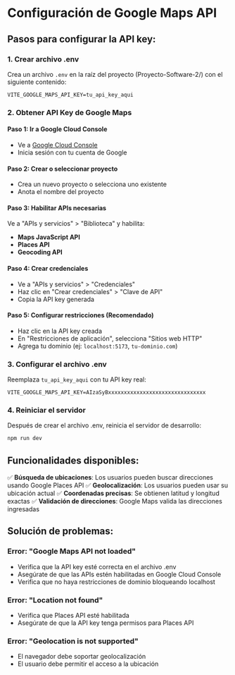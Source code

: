 # Configuración de Google Maps API

## Pasos para configurar la API key:

### 1. Crear archivo .env
Crea un archivo `.env` en la raíz del proyecto (Proyecto-Software-2/) con el siguiente contenido:

```
VITE_GOOGLE_MAPS_API_KEY=tu_api_key_aqui
```

### 2. Obtener API Key de Google Maps

#### Paso 1: Ir a Google Cloud Console
- Ve a [Google Cloud Console](https://console.cloud.google.com/)
- Inicia sesión con tu cuenta de Google

#### Paso 2: Crear o seleccionar proyecto
- Crea un nuevo proyecto o selecciona uno existente
- Anota el nombre del proyecto

#### Paso 3: Habilitar APIs necesarias
Ve a "APIs y servicios" > "Biblioteca" y habilita:
- **Maps JavaScript API**
- **Places API**
- **Geocoding API**

#### Paso 4: Crear credenciales
- Ve a "APIs y servicios" > "Credenciales"
- Haz clic en "Crear credenciales" > "Clave de API"
- Copia la API key generada

#### Paso 5: Configurar restricciones (Recomendado)
- Haz clic en la API key creada
- En "Restricciones de aplicación", selecciona "Sitios web HTTP"
- Agrega tu dominio (ej: `localhost:5173`, `tu-dominio.com`)

### 3. Configurar el archivo .env
Reemplaza `tu_api_key_aqui` con tu API key real:

```
VITE_GOOGLE_MAPS_API_KEY=AIzaSyBxxxxxxxxxxxxxxxxxxxxxxxxxxxxxxx
```

### 4. Reiniciar el servidor
Después de crear el archivo .env, reinicia el servidor de desarrollo:

```bash
npm run dev
```

## Funcionalidades disponibles:

✅ **Búsqueda de ubicaciones**: Los usuarios pueden buscar direcciones usando Google Places API
✅ **Geolocalización**: Los usuarios pueden usar su ubicación actual
✅ **Coordenadas precisas**: Se obtienen latitud y longitud exactas
✅ **Validación de direcciones**: Google Maps valida las direcciones ingresadas

## Solución de problemas:

### Error: "Google Maps API not loaded"
- Verifica que la API key esté correcta en el archivo .env
- Asegúrate de que las APIs estén habilitadas en Google Cloud Console
- Verifica que no haya restricciones de dominio bloqueando localhost

### Error: "Location not found"
- Verifica que Places API esté habilitada
- Asegúrate de que la API key tenga permisos para Places API

### Error: "Geolocation is not supported"
- El navegador debe soportar geolocalización
- El usuario debe permitir el acceso a la ubicación
